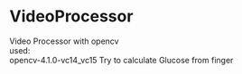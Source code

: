# VideoProcessor
 Video Processor with opencv </br>
 used:</br>
 opencv-4.1.0-vc14_vc15
 Try to calculate Glucose from finger
